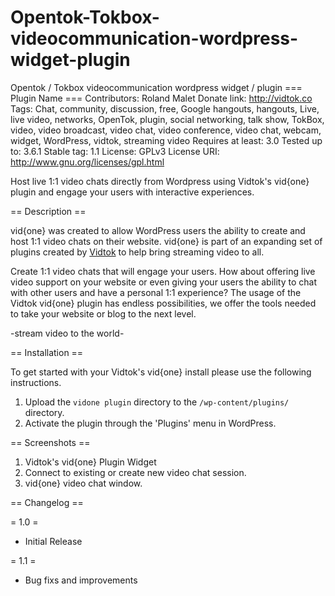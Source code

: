# Opentok-Tokbox-videocommunication-wordpress-widget-plugin
Opentok / Tokbox videocommunication wordpress widget / plugin
=== Plugin Name ===
Contributors: Roland Malet
Donate link: http://vidtok.co
Tags: Chat, community, discussion, free, Google hangouts, hangouts, Live, live video, networks, OpenTok, plugin, social networking, talk show, TokBox, video, video broadcast, video chat, video conference, video chat, webcam, widget, WordPress, vidtok, streaming video
Requires at least: 3.0
Tested up to: 3.6.1
Stable tag: 1.1
License: GPLv3
License URI: http://www.gnu.org/licenses/gpl.html

Host live 1:1 video chats directly from Wordpress using Vidtok's vid{one} plugin and engage your users with interactive experiences.
 
== Description ==

vid{one} was created to allow WordPress users the ability to create and host 1:1 video chats on their website. vid{one} is part of an expanding set of plugins created by <a href="http://vidtok.co" target="_blank">Vidtok</a> to help bring streaming video to all.

Create 1:1 video chats that will engage your users. How about offering live video support on your website or even giving your users the ability to chat with other users and have a personal 1:1 experience? The usage of the Vidtok vid{one} plugin has endless possibilities, we offer the tools needed to take your website or blog to the next level.

-stream video to the world-

== Installation ==

To get started with your Vidtok's vid{one} install please use the following instructions.

1. Upload the `vidone plugin` directory to the `/wp-content/plugins/` directory.
1. Activate the plugin through the 'Plugins' menu in WordPress.



== Screenshots ==

1. Vidtok's vid{one} Plugin Widget
2. Connect to existing or create new video chat session.
3. vid{one} video chat window.


== Changelog ==

= 1.0 =
* Initial Release

= 1.1 =
* Bug fixs and improvements
